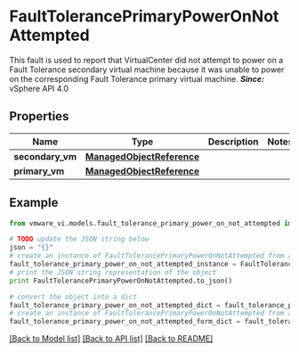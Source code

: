 # FaultTolerancePrimaryPowerOnNotAttempted

This fault is used to report that VirtualCenter did not attempt to power on a Fault Tolerance secondary virtual machine because it was unable to power on the corresponding Fault Tolerance primary virtual machine.  ***Since:*** vSphere API 4.0 

## Properties
Name | Type | Description | Notes
------------ | ------------- | ------------- | -------------
**secondary_vm** | [**ManagedObjectReference**](ManagedObjectReference.md) |  | 
**primary_vm** | [**ManagedObjectReference**](ManagedObjectReference.md) |  | 

## Example

```python
from vmware_vi.models.fault_tolerance_primary_power_on_not_attempted import FaultTolerancePrimaryPowerOnNotAttempted

# TODO update the JSON string below
json = "{}"
# create an instance of FaultTolerancePrimaryPowerOnNotAttempted from a JSON string
fault_tolerance_primary_power_on_not_attempted_instance = FaultTolerancePrimaryPowerOnNotAttempted.from_json(json)
# print the JSON string representation of the object
print FaultTolerancePrimaryPowerOnNotAttempted.to_json()

# convert the object into a dict
fault_tolerance_primary_power_on_not_attempted_dict = fault_tolerance_primary_power_on_not_attempted_instance.to_dict()
# create an instance of FaultTolerancePrimaryPowerOnNotAttempted from a dict
fault_tolerance_primary_power_on_not_attempted_form_dict = fault_tolerance_primary_power_on_not_attempted.from_dict(fault_tolerance_primary_power_on_not_attempted_dict)
```
[[Back to Model list]](../README.md#documentation-for-models) [[Back to API list]](../README.md#documentation-for-api-endpoints) [[Back to README]](../README.md)


